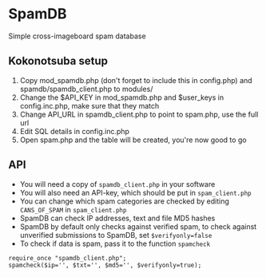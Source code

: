# SpamDB
Simple cross-imageboard spam database

## Kokonotsuba setup
1. Copy mod_spamdb.php (don't forget to include this in config.php) and spamdb/spamdb_client.php to modules/
2. Change the $API_KEY in mod_spamdb.php and $user_keys in config.inc.php, make sure that they match
3. Change API_URL in spamdb_client.php to point to spam.php, use the full url
4. Edit SQL details in config.inc.php
5. Open spam.php and the table will be created, you're now good to go

## API
 * You will need a copy of `spamdb_client.php` in your software
 * You will also need an API-key, which should be put in `spam_client.php`
 * You can change which spam categories are checked by editing `CANS_OF_SPAM` in `spam_client.php`
 * SpamDB can check IP addresses, text and file MD5 hashes
 * SpamDB by default only checks against verified spam, to check against unverified submissions to SpamDB, set `$verifyonly=false`
 * To check if data is spam, pass it to the function `spamcheck`
```
require_once "spamdb_client.php";
spamcheck($ip='', $txt='', $md5='', $verifyonly=true);
```
